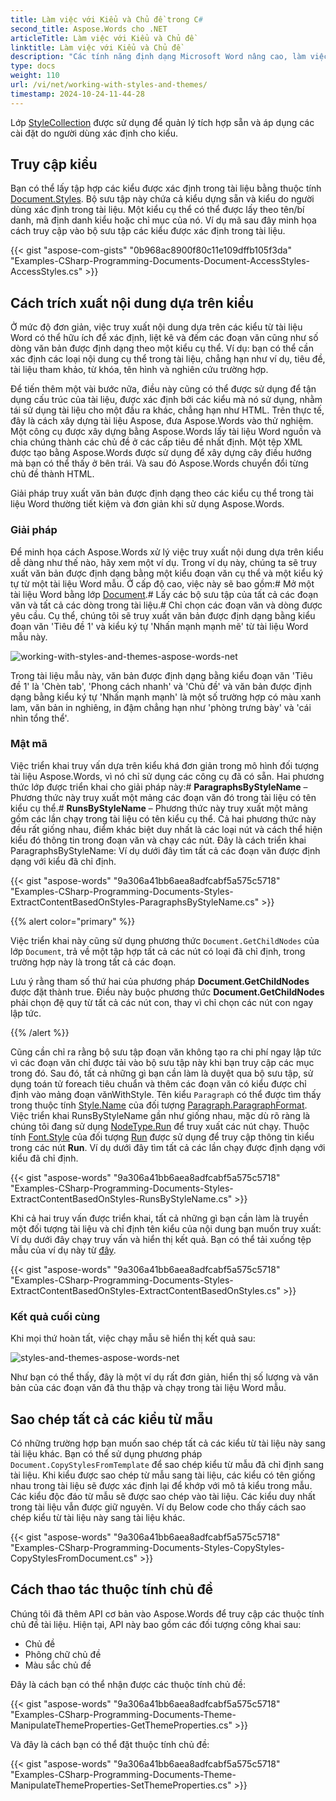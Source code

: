 ```yaml
---
title: Làm việc với Kiểu và Chủ đề trong C#
second_title: Aspose.Words cho .NET
articleTitle: Làm việc với Kiểu và Chủ đề
linktitle: Làm việc với Kiểu và Chủ đề
description: "Các tính năng định dạng Microsoft Word nâng cao, làm việc với các kiểu và chủ đề bằng C#."
type: docs
weight: 110
url: /vi/net/working-with-styles-and-themes/
timestamp: 2024-10-24-11-44-28
---
```


Lớp [StyleCollection](https://reference.aspose.com/words/net/aspose.words/stylecollection/) được sử dụng để quản lý tích hợp sẵn và áp dụng các cài đặt do người dùng xác định cho kiểu.

## Truy cập kiểu

Bạn có thể lấy tập hợp các kiểu được xác định trong tài liệu bằng thuộc tính [Document.Styles](https://reference.aspose.com/words/net/aspose.words/documentbase/styles/). Bộ sưu tập này chứa cả kiểu dựng sẵn và kiểu do người dùng xác định trong tài liệu. Một kiểu cụ thể có thể được lấy theo tên/bí danh, mã định danh kiểu hoặc chỉ mục của nó. Ví dụ mã sau đây minh họa cách truy cập vào bộ sưu tập các kiểu được xác định trong tài liệu.

{{< gist "aspose-com-gists" "0b968ac8900f80c11e109dffb105f3da" "Examples-CSharp-Programming-Documents-Document-AccessStyles-AccessStyles.cs" >}}

## Cách trích xuất nội dung dựa trên kiểu

Ở mức độ đơn giản, việc truy xuất nội dung dựa trên các kiểu từ tài liệu Word có thể hữu ích để xác định, liệt kê và đếm các đoạn văn cũng như số dòng văn bản được định dạng theo một kiểu cụ thể. Ví dụ: bạn có thể cần xác định các loại nội dung cụ thể trong tài liệu, chẳng hạn như ví dụ, tiêu đề, tài liệu tham khảo, từ khóa, tên hình và nghiên cứu trường hợp.

Để tiến thêm một vài bước nữa, điều này cũng có thể được sử dụng để tận dụng cấu trúc của tài liệu, được xác định bởi các kiểu mà nó sử dụng, nhằm tái sử dụng tài liệu cho một đầu ra khác, chẳng hạn như HTML. Trên thực tế, đây là cách xây dựng tài liệu Aspose, đưa Aspose.Words vào thử nghiệm. Một công cụ được xây dựng bằng Aspose.Words lấy tài liệu Word nguồn và chia chúng thành các chủ đề ở các cấp tiêu đề nhất định. Một tệp XML được tạo bằng Aspose.Words được sử dụng để xây dựng cây điều hướng mà bạn có thể thấy ở bên trái. Và sau đó Aspose.Words chuyển đổi từng chủ đề thành HTML.

Giải pháp truy xuất văn bản được định dạng theo các kiểu cụ thể trong tài liệu Word thường tiết kiệm và đơn giản khi sử dụng Aspose.Words.

### Giải pháp

Để minh họa cách Aspose.Words xử lý việc truy xuất nội dung dựa trên kiểu dễ dàng như thế nào, hãy xem một ví dụ. Trong ví dụ này, chúng ta sẽ truy xuất văn bản được định dạng bằng một kiểu đoạn văn cụ thể và một kiểu ký tự từ một tài liệu Word mẫu. Ở cấp độ cao, việc này sẽ bao gồm:# Mở một tài liệu Word bằng lớp [Document](https://reference.aspose.com/words/net/aspose.words/document/).# Lấy các bộ sưu tập của tất cả các đoạn văn và tất cả các dòng trong tài liệu.# Chỉ chọn các đoạn văn và dòng được yêu cầu. Cụ thể, chúng tôi sẽ truy xuất văn bản được định dạng bằng kiểu đoạn văn 'Tiêu đề 1' và kiểu ký tự 'Nhấn mạnh mạnh mẽ' từ tài liệu Word mẫu này.

![working-with-styles-and-themes-aspose-words-net](/words/net/working-with-styles-and-themes/working-with-styles-and-themes-1.png)


Trong tài liệu mẫu này, văn bản được định dạng bằng kiểu đoạn văn 'Tiêu đề 1' là 'Chèn tab', 'Phong cách nhanh' và 'Chủ đề' và văn bản được định dạng bằng kiểu ký tự 'Nhấn mạnh mạnh' là một số trường hợp có màu xanh lam, văn bản in nghiêng, in đậm chẳng hạn như 'phòng trưng bày' và 'cái nhìn tổng thể'.

### Mật mã

Việc triển khai truy vấn dựa trên kiểu khá đơn giản trong mô hình đối tượng tài liệu Aspose.Words, vì nó chỉ sử dụng các công cụ đã có sẵn. Hai phương thức lớp được triển khai cho giải pháp này:# **ParagraphsByStyleName** – Phương thức này truy xuất một mảng các đoạn văn đó trong tài liệu có tên kiểu cụ thể.# **RunsByStyleName** – Phương thức này truy xuất một mảng gồm các lần chạy trong tài liệu có tên kiểu cụ thể. Cả hai phương thức này đều rất giống nhau, điểm khác biệt duy nhất là các loại nút và cách thể hiện kiểu đó thông tin trong đoạn văn và chạy các nút. Đây là cách triển khai ParagraphsByStyleName: Ví dụ dưới đây tìm tất cả các đoạn văn được định dạng với kiểu đã chỉ định.

{{< gist "aspose-words" "9a306a41bb6aea8adfcabf5a575c5718" "Examples-CSharp-Programming-Documents-Styles-ExtractContentBasedOnStyles-ParagraphsByStyleName.cs" >}}

{{% alert color="primary" %}}

Việc triển khai này cũng sử dụng phương thức `Document.GetChildNodes` của lớp `Document`, trả về một tập hợp tất cả các nút có loại đã chỉ định, trong trường hợp này là trong tất cả các đoạn.

Lưu ý rằng tham số thứ hai của phương pháp **Document.GetChildNodes** được đặt thành true. Điều này buộc phương thức **Document.GetChildNodes** phải chọn đệ quy từ tất cả các nút con, thay vì chỉ chọn các nút con ngay lập tức.

{{% /alert %}}

Cũng cần chỉ ra rằng bộ sưu tập đoạn văn không tạo ra chi phí ngay lập tức vì các đoạn văn chỉ được tải vào bộ sưu tập này khi bạn truy cập các mục trong đó. Sau đó, tất cả những gì bạn cần làm là duyệt qua bộ sưu tập, sử dụng toán tử foreach tiêu chuẩn và thêm các đoạn văn có kiểu được chỉ định vào mảng đoạn vănWithStyle. Tên kiểu `Paragraph` có thể được tìm thấy trong thuộc tính [Style.Name](https://reference.aspose.com/words/net/aspose.words/style/name/) của đối tượng [Paragraph.ParagraphFormat](https://reference.aspose.com/words/net/aspose.words/paragraph/paragraphformat/). Việc triển khai RunsByStyleName gần như giống nhau, mặc dù rõ ràng là chúng tôi đang sử dụng [NodeType.Run](https://reference.aspose.com/words/net/aspose.words/nodetype/) để truy xuất các nút chạy. Thuộc tính [Font.Style](https://reference.aspose.com/words/net/aspose.words/font/style/) của đối tượng [Run](https://reference.aspose.com/words/net/aspose.words/run/) được sử dụng để truy cập thông tin kiểu trong các nút **Run**. Ví dụ dưới đây tìm tất cả các lần chạy được định dạng với kiểu đã chỉ định.

{{< gist "aspose-words" "9a306a41bb6aea8adfcabf5a575c5718" "Examples-CSharp-Programming-Documents-Styles-ExtractContentBasedOnStyles-RunsByStyleName.cs" >}}


Khi cả hai truy vấn được triển khai, tất cả những gì bạn cần làm là truyền một đối tượng tài liệu và chỉ định tên kiểu của nội dung bạn muốn truy xuất: Ví dụ dưới đây chạy truy vấn và hiển thị kết quả. Bạn có thể tải xuống tệp mẫu của ví dụ này từ [đây](https://github.com/aspose-words/Aspose.Words-for-.NET/blob/master/Examples/Data/Styles.docx).

{{< gist "aspose-words" "9a306a41bb6aea8adfcabf5a575c5718" "Examples-CSharp-Programming-Documents-Styles-ExtractContentBasedOnStyles-ExtractContentBasedOnStyles.cs" >}}

### Kết quả cuối cùng

Khi mọi thứ hoàn tất, việc chạy mẫu sẽ hiển thị kết quả sau:

![styles-and-themes-aspose-words-net](/words/net/working-with-styles-and-themes/working-with-styles-and-themes-2.png)


Như bạn có thể thấy, đây là một ví dụ rất đơn giản, hiển thị số lượng và văn bản của các đoạn văn đã thu thập và chạy trong tài liệu Word mẫu.

## Sao chép tất cả các kiểu từ mẫu

Có những trường hợp bạn muốn sao chép tất cả các kiểu từ tài liệu này sang tài liệu khác. Bạn có thể sử dụng phương pháp `Document.CopyStylesFromTemplate` để sao chép kiểu từ mẫu đã chỉ định sang tài liệu. Khi kiểu được sao chép từ mẫu sang tài liệu, các kiểu có tên giống nhau trong tài liệu sẽ được xác định lại để khớp với mô tả kiểu trong mẫu. Các kiểu độc đáo từ mẫu sẽ được sao chép vào tài liệu. Các kiểu duy nhất trong tài liệu vẫn được giữ nguyên. Ví dụ Below code cho thấy cách sao chép kiểu từ tài liệu này sang tài liệu khác.

{{< gist "aspose-words" "9a306a41bb6aea8adfcabf5a575c5718" "Examples-CSharp-Programming-Documents-Styles-CopyStyles-CopyStylesFromDocument.cs" >}}

## Cách thao tác thuộc tính chủ đề

Chúng tôi đã thêm API cơ bản vào Aspose.Words để truy cập các thuộc tính chủ đề tài liệu. Hiện tại, API này bao gồm các đối tượng công khai sau:

- Chủ đề
- Phông chữ chủ đề
- Màu sắc chủ đề

Đây là cách bạn có thể nhận được các thuộc tính chủ đề:

{{< gist "aspose-words" "9a306a41bb6aea8adfcabf5a575c5718" "Examples-CSharp-Programming-Documents-Theme-ManipulateThemeProperties-GetThemeProperties.cs" >}}

Và đây là cách bạn có thể đặt thuộc tính chủ đề:

{{< gist "aspose-words" "9a306a41bb6aea8adfcabf5a575c5718" "Examples-CSharp-Programming-Documents-Theme-ManipulateThemeProperties-SetThemeProperties.cs" >}}

